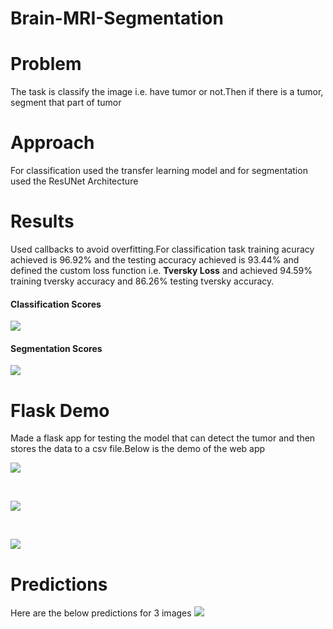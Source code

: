 # Brain-MRI-Segmentation

# Problem

The task is classify the image i.e. have tumor or not.Then if there is a tumor, segment that part of tumor

# Approach

For classification used the transfer learning model and for segmentation used the ResUNet Architecture

# Results

Used callbacks to avoid overfitting.For classification task training acuracy achieved is 96.92% and the testing accuracy achieved is 93.44% and defined the custom loss function i.e. **Tversky Loss** and achieved 94.59% training tversky accuracy and 86.26% testing tversky accuracy.

#### Classification Scores

![](https://github.com/mahesh-iitm21/Brain-MRI-Segmentation/blob/main/flask%20demo/scores.JPG)

#### Segmentation Scores

![](https://github.com/mahesh-iitm21/Brain-MRI-Segmentation/blob/main/flask%20demo/seg-scores.JPG)

# Flask Demo

Made a flask app for testing the model that can detect the tumor and then stores the data to a csv file.Below is the demo of the web app

![](https://github.com/mahesh-iitm21/Brain-MRI-Segmentation/blob/main/flask%20demo/ezgif.com-gif-maker.gif)

<br>

![](https://github.com/mahesh-iitm21/Brain-MRI-Segmentation/blob/main/flask%20demo/flask1.jpeg)

<br>

![](https://github.com/mahesh-iitm21/Brain-MRI-Segmentation/blob/main/flask%20demo/flask2.jpeg)

# Predictions

Here are the below predictions for 3 images
![](https://github.com/mahesh-iitm21/Brain-MRI-Segmentation/blob/main/flask%20demo/predictions.JPG)
